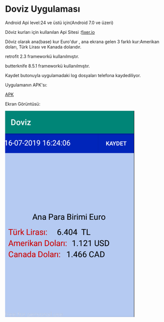 # Doviz Uygulaması

Android Api level:24 ve üstü için(Android 7.0 ve üzeri)

Döviz kurları için kullanılan Api Sitesi :[fixer.io]( https://fixer.io/)

Döviz olarak ana(base) kur Euro'dur , ana ekrana gelen 3 farklı kur:Amerikan doları, Türk Lirası ve Kanada dolarıdır.

retrofit 2.3 frameworkü kullanılmıştır.

butterknife 8.5.1 frameworkü kullanılmıştır.

Kaydet butonuyla uygulamadaki log dosyaları telefona kaydediliyor.

Uygulamanın APK'sı:

[APK](https://github.com/UtkuGlsvn/Doviz/blob/master/app/release/app-debug.apk)

Ekran Görüntüsü:

![alt text](https://github.com/UtkuGlsvn/Doviz/blob/master/Screenshot.png "screenshot")
